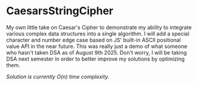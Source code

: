 # CaesarsStringCipher
My own little take on Caesar's Cipher to demonstrate my ability to integrate various complex data structures into a single algorithm. I will add a special character and number edge case based on JS' built-in ASCII positional value API in the near future. This was really just a demo of what someone who hasn't taken DSA as of August 9th 2025. Don't worry, I will be taking DSA next semester in order to better improve my solutions by optimizing them. 

*Solution is currently O(n) time complexity.* 
